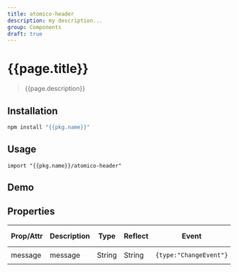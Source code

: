 ```yaml
---
title: atomico-header
description: my description...
group: Components
draft: true
---
```


# {{page.title}}

> {{page.description}}

## Installation

```bash
npm install "{{pkg.name}}"
```

## Usage

```
import "{{pkg.name}}/atomico-header"
```

## Demo

<atomico-header></atomico-header>

## Properties

| Prop/Attr | Description | Type   | Reflect | Event                  | Default Value      |
| --------- | ----------- | ------ | ------- | ---------------------- | ------------------ |
| message   | message     | String | String  | `{type:"ChangeEvent"}` | `"atomico-header"` |
